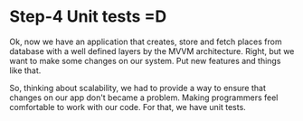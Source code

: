 # Step-4 Unit tests =D

Ok, now we have an application that creates, store and fetch places from database with a well defined layers by the MVVM architecture. Right, but we want to make some changes on our system. Put new features and things like that.

So, thinking about scalability, we had to provide a way to ensure that changes on our app don't became a problem. Making programmers feel comfortable to work with our code. For that, we have unit tests.

<!--stackedit_data:
eyJoaXN0b3J5IjpbLTkxNzYyMjUwMCwyODA3ODg4MzldfQ==
-->